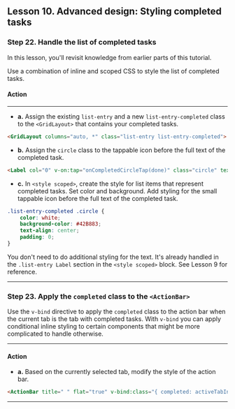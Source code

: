 ## Lesson 10. Advanced design: Styling completed tasks

### Step 22. Handle the list of completed tasks

In this lesson, you'll revisit knowledge from earlier parts of this tutorial.

Use a combination of inline and scoped CSS to style the list of completed tasks.

#### Action

<hr data-action="start" />

* **a.** Assign the existing `list-entry` and a new `list-entry-completed` class to the `<GridLayout>` that contains your completed tasks.

```HTML
<GridLayout columns="auto, *" class="list-entry list-entry-completed">
```

* **b.** Assign the `circle` class to the tappable icon before the full text of the completed task.

```HTML
<Label col="0" v-on:tap="onCompletedCircleTap(done)" class="circle" text="✓" />
```

* **c.** In `<style scoped>`, create the style for list items that represent completed tasks. Set color and background. Add styling for the small tappable icon before the full text of the completed task.

```CSS
.list-entry-completed .circle {
    color: white;
    background-color: #42B883;
    text-align: center;
    padding: 0;
}
```

You don't need to do additional styling for the text. It's already handled in the `.list-entry Label` section in the `<style scoped>` block. See Lesson 9 for reference.

<hr data-action="end" />

### Step 23. Apply the `completed` class to the `<ActionBar>`

Use the `v-bind` directive to apply the `completed` class to the action bar when the current tab is the tab with completed tasks. With `v-bind` you can apply conditional inline styling to certain components that might be more complicated to handle otherwise.

<hr data-action="start" />

#### Action

* **a.** Based on the currently selected tab, modify the style of the action bar.

```HTML
<ActionBar title=" " flat="true" v-bind:class="{ completed: activeTabIndex == 1 }"></ActionBar>
```

<hr data-action="end" />